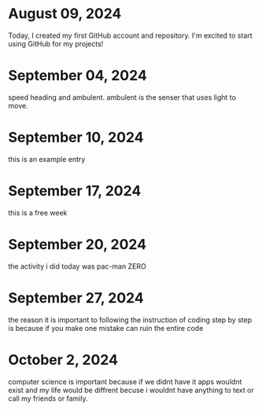# August 09, 2024
Today, I created my first GitHub account and repository. I'm excited to start using GitHub for my projects!

# September 04, 2024
speed heading and ambulent.
ambulent is the senser that uses light to move.

# September 10, 2024
this is an example entry

# September 17, 2024
this is a free week

# September 20, 2024
the activity i did today was pac-man ZERO

# September 27, 2024
the reason it is important to following the instruction of coding step by step is because if you make one mistake can ruin the entire code

# October 2, 2024
computer science is important because if we didnt have it apps wouldnt exist and my life would be diffrent becuse i wouldnt have anything to text or call my friends or family.
